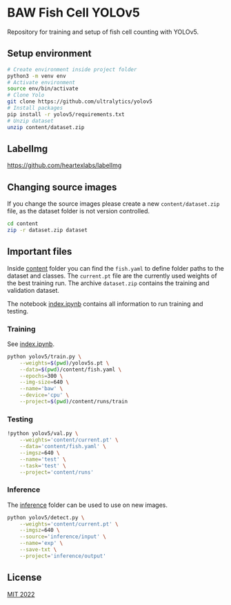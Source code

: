 # BAW Fish Cell YOLOv5

Repository for training and setup of fish cell counting with YOLOv5.

## Setup environment

```bash
# Create environment inside project folder
python3 -m venv env
# Activate environment
source env/bin/activate
# Clone Yolo
git clone https://github.com/ultralytics/yolov5
# Install packages
pip install -r yolov5/requirements.txt
# Unzip dataset
unzip content/dataset.zip
```

## LabelImg

<https://github.com/heartexlabs/labelImg>

## Changing source images

If you change the source images please create a new `content/dataset.zip` file, as the dataset folder is not version controlled.

```bash
cd content
zip -r dataset.zip dataset
```

## Important files

Inside [content](content) folder you can find the `fish.yaml` to define folder paths to the dataset and classes. The `current.pt` file are the currently used weights of the best training run. The archive `dataset.zip` contains the training and validation dataset.

The notebook [index.ipynb](index.ipynb) contains all information to run training and testing.

### Training

See [index.ipynb](index.ipynb).

```bash
python yolov5/train.py \
    --weights=$(pwd)/yolov5s.pt \
    --data=$(pwd)/content/fish.yaml \
    --epochs=300 \
    --img-size=640 \
    --name='baw' \
    --device='cpu' \
    --project=$(pwd)/content/runs/train
```

### Testing

```bash
!python yolov5/val.py \
    --weights='content/current.pt' \
    --data='content/fish.yaml' \
    --imgsz=640 \
    --name='test' \
    --task='test' \
    --project='content/runs'
```

### Inference

The [inference](inference) folder can be used to use on new images.

```bash
python yolov5/detect.py \
    --weights='content/current.pt' \
    --imgsz=640 \
    --source='inference/input' \
    --name='exp' \
    --save-txt \
    --project='inference/output'
```

## License

[MIT 2022](LICENSE.md)
